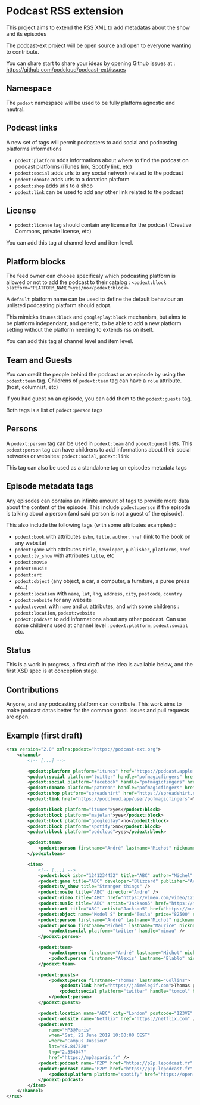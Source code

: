 # Podcast RSS extension

This project aims to extend the RSS XML to add metadatas about the show and its episodes

The podcast-ext project will be open source and open to everyone wanting to contribute. 

You can share start to share your ideas by opening Github issues at : 
https://github.com/podcloud/podcast-ext/issues

## Namespace
The `podext` namespace will be used to be fully platform agnostic and neutral.

## Podcast links

A new set of tags will permit podcasters to add social and podcasting platforms informations

- `podext:platform` adds informations about where to find the podcast on podcast platforms (iTunes link, Spotify link, etc)
- `podext:social` adds urls to any social network related to the podcast
- `podext:donate` adds urls to a donation platform
- `podext:shop` adds urls to a shop
- `podext:link` can be used to add any other link related to the podcast

## License
    
- `podext:license` tag should contain any license for the podcast (Creative Commons, private license, etc)

You can add this tag at channel level and item level.

## Platform blocks

The feed owner can choose specificaly which podcasting platform is allowed or not to add the podcast to their catalog :
`<podext:block platform="PLATFORM_NAME">yes/no</podext:block>`

A `default` platform name can be used to define the default behaviour an unlisted podcasting platform should adopt.

This mimicks `itunes:block` and `googleplay:block` mechanism, but aims to be platform independant, and generic, to be able
to add a new platform setting without the platform needing to extends rss on itself.

You can add this tag at channel level and item level.

## Team and Guests

You can credit the people behind the podcast or an episode by using the `podext:team` tag.
Childrens of `podext:team` tag can have a `role` attribute. (host, columnist, etc)

If you had guest on an episode, you can add them to the `podext:guests` tag.

Both tags is a list of `podext:person` tags

## Persons

A `podext:person` tag can be used in `podext:team` and `podext:guest` lists. 
This `podext:person` tag can have childrens to add informations about their social networks or websites: 
    `podext:social`, `podext:link`

This tag can also be used as a standalone tag on episodes metadata tags

## Episode metadata tags

Any episodes can contains an infinite amount of tags to provide more data about the content of the episode.
This include `podext:person` if the episode is talking about a person (and said person is not a guest of the episode).

This also include the following tags (with some attributes examples) : 

- `podext:book` with attributes `isbn`, `title`, `author`, `href` (link to the book on any website)
- `podext:game` with attributes `title`, `developer`, `publisher`, `platforms`, `href`
- `podext:tv_show` with attributes `title`, etc
- `podext:movie`
- `podext:music`
- `podext:art`
- `podext:object` (any object, a car, a computer, a furniture, a puree press etc..)
- `podext:location` with `name`, `lat`, `lng`, `address`, `city`, `postcode`, `country`
- `podext:website` for any website
- `podext:event` with `name` and `at` attributes, and with some childrens : `podext:location`, `podext:website`
- `podext:podcast` to add informations about any other podcast. Can use some childrens used at channel level : `podext:platform`, `podext:social` etc.

## Status

This is a work in progress, a first draft of the idea is available below, and the first XSD spec is at conception stage.

## Contributions

Anyone, and any podcasting platform can contribute. This work aims to make podcast datas better for the common good. 
Issues and pull requests are open.

## Example (first draft)

```xml
<rss version="2.0" xmlns:podext="https://podcast-ext.org">
	<channel>
		<!-- [...] -->

		<podext:platform platform="itunes" href="https://podcast.apple.com/mypodcast" />
		<podext:social platform="twitter" handle="pofmagicfingers" href="https://twitter.com/pofmagicfingers" />
		<podext:social platform="facebook" handle="pofmagicfingers" href="https://facebook.com/pofmagicfingers" />
		<podext:donate platform="patreon" handle="pofmagicfingers" href="https://patreon.com/pofmagicfingers" />
		<podext:shop platform="spreadshirt" href="https://spreadshirt.com/pofmagicfingers">Buy our stuff!</podext:shop>
		<podext:link href="https://podcloud.app/user/pofmagicfingers">My podCloud profile</podext:link>

		<podext:block platform="itunes">yes</podext:block>
		<podext:block platform="majelan">yes</podext:block>
		<podext:block platform="googleplay">no</podext:block>
		<podext:block platform="spotify">no</podext:block>
		<podext:block platform="podcloud">yes</podext:block>

		<podext:team>
			<podext:person firstname="André" lastname="Michot" nickname="Michan" role="host" pronoun="they" />
		</podext:team>

		<item>
			<!-- [...] -->
			<podext:book isbn="1241234432" title="ABC" author="Michel" href="https://amazon.co.uk/azeaze" />
			<podext:game title="ABC" developer="Blizzard" publisher="Activision" />
			<podext:tv_show title="Stranger things" />
			<podext:movie title="ABC" director="André" />
			<podext:video title="ABC" href="https://vimeo.com/video/1234123" />
			<podext:music title="ABC" artist="Jackson5" href="https://music.com/abc" />
			<podext:art title="ABC" artist="Jackson5" href="https://music.com/abc" />
			<podext:object name="Model S" brand="Tesla" price="82500" currency="EUR" href="https://www.tesla.com/fr_FR/models" />
			<podext:person firstname="André" lastname="Michot" nickname="Michan" />
			<podext:person firstname="Michel" lastname="Maurice" nickname="Mimau">
				<podext:social platform="twitter" handle="mimau" />
			</podext:person>

			<podext:team>
				<podext:person firstname="André" lastname="Michot" nickname="Michan" role="host" />
				<podext:person firstname="Alexis" lastname="Blablo" nickname="blablo" role="columnist" />
			</podext:team>

			<podext:guests>
				<podext:person firstname="Thomas" lastname="Collins">
					<podext:link href="https://jaimelegif.com">Thomas project website</podext:link>
                    <podext:social platform="twitter" handle="tomcol" href="https://twitter.com/tomcol" />
				</podext:person>
			</podext:guests>

			<podext:location name="ABC" city="London" postcode="123VE" country="UK" lat="34.676637" lng="135.506512" />
			<podext:website name="Netflix" href="https://netflix.com" />
			<podext:event 
				name="MP3@Paris" 
				when="Sat, 22 June 2019 10:00:00 CEST" 
				where="Campus Jussieu" 
				lat="48.847520"
				lng="2.354047" 
				href="https://mp3aparis.fr" />
			<podext:podcast name="P2P" href="https://p2p.lepodcast.fr" rss="https://p2p.lepodcast.fr/rss" />
			<podext:podcast name="P2P" href="https://p2p.lepodcast.fr" rss="https://p2p.lepodcast.fr/rss">
				<podext:platform platform="spotify" href="https://open.spotify.com/sdfsdf" />
			</podext:podcast>
		</item>
	</channel>
</rss>
```

